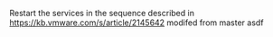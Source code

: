 Restart the services in the sequence described in https://kb.vmware.com/s/article/2145642
modifed from master
asdf
